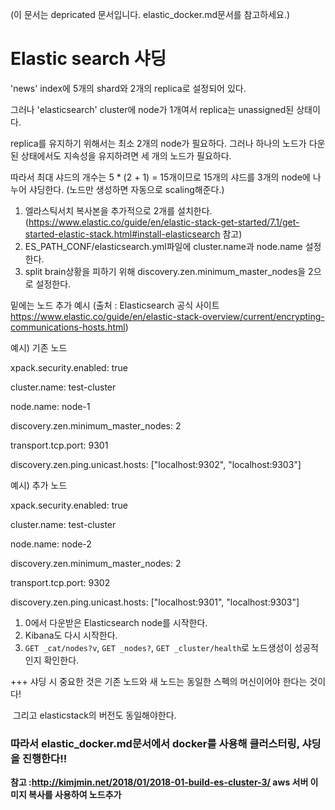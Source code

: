 (이 문서는 depricated 문서입니다. elastic_docker.md문서를 참고하세요.)
# Elastic search 샤딩



'news' index에 5개의 shard와 2개의 replica로 설정되어 있다.

그러나 'elasticsearch' cluster에 node가 1개여서 replica는 unassigned된 상태이다.



replica를 유지하기 위해서는 최소 2개의 node가 필요하다. 그러나 하나의 노드가 다운된 상태에서도 지속성을 유지하려면 세 개의 노드가 필요하다.

따라서 최대 샤드의 개수는 5 * (2 + 1) = 15개이므로 15개의 샤드를 3개의 node에 나누어 샤딩한다. (노드만 생성하면 자동으로 scaling해준다.)



1. 엘라스틱서치 복사본을 추가적으로 2개를 설치한다. (<https://www.elastic.co/guide/en/elastic-stack-get-started/7.1/get-started-elastic-stack.html#install-elasticsearch> 참고)
2. ES_PATH_CONF/elasticsearch.yml파일에 cluster.name과 node.name 설정한다.
3. split brain상황을 피하기 위해 discovery.zen.minimum_master_nodes을 2으로 설정한다.



밑에는 노드 추가 예시 (출처 : Elasticsearch 공식 사이트 <https://www.elastic.co/guide/en/elastic-stack-overview/current/encrypting-communications-hosts.html>)



예시) 기존 노드

xpack.security.enabled: true

cluster.name: test-cluster

node.name: node-1

discovery.zen.minimum_master_nodes: 2

transport.tcp.port: 9301

discovery.zen.ping.unicast.hosts: ["localhost:9302", "localhost:9303"]



예시) 추가 노드

xpack.security.enabled: true

cluster.name: test-cluster

node.name: node-2

discovery.zen.minimum_master_nodes: 2

transport.tcp.port: 9302

discovery.zen.ping.unicast.hosts: ["localhost:9301", "localhost:9303"]



1. 0에서 다운받은 Elasticsearch node를 시작한다.
2. Kibana도 다시 시작한다.
3. `GET _cat/nodes?v`, `GET _nodes?`, `GET _cluster/health`로 노드생성이 성공적인지 확인한다.



+++ 샤딩 시 중요한 것은 기존 노드와 새 노드는 동일한 스펙의 머신이어야 한다는 것이다!

​		그리고 elasticstack의 버전도 동일해야한다.

### 따라서 elastic_docker.md문서에서 docker를 사용해 클러스터링, 샤딩을 진행한다!! 

**참고 :<http://kimjmin.net/2018/01/2018-01-build-es-cluster-3/> aws 서버 이미지 복사를 사용하여 노드추가**
